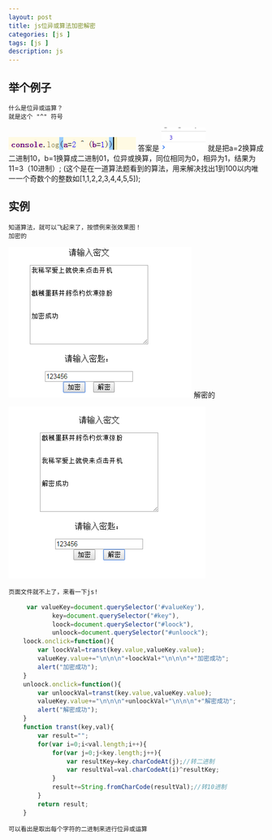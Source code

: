 ```yaml
---
layout: post
title: js位异或算法加密解密
categories: [js ]
tags: [js ]
description: js
---
```

## 举个例子

    什么是位异或运算？
    就是这个 "^" 符号

 ![](/images/js/jsloock1.jpg "jsloock1 js")
    答案是
 ![](/images/js/jsloock2.jpg "jsloock2 js")
    就是把a=2换算成二进制10，b=1换算成二进制01，位异或换算，同位相同为0，相异为1，结果为11=3（10进制）;
    (这个是在一道算法题看到的算法，用来解决找出1到100以内唯一一个奇数个的整数如[1,1,2,2,3,4,4,5,5]);
 

## 实例

    知道算法，就可以飞起来了，按惯例来张效果图！
    加密的

 ![](/images/js/jsloock3.jpg "jsloock3 js")
    解密的

 ![](/images/js/jsloock4.jpg "jsloock4 js")

 
    页面文件就不上了，来看一下js!

```js
     var valueKey=document.querySelector('#valueKey'),
            key=document.querySelector("#key"),
            loock=document.querySelector("#loock"),
            unloock=document.querySelector("#unloock");
    loock.onclick=function(){
        var loockVal=transt(key.value,valueKey.value);
        valueKey.value+="\n\n\n"+loockVal+"\n\n\n"+"加密成功";
        alert("加密成功");
    }
    unloock.onclick=function(){
        var unloockVal=transt(key.value,valueKey.value);
        valueKey.value+="\n\n\n"+unloockVal+"\n\n\n"+"解密成功";
        alert("解密成功");
    }
    function transt(key,val){
        var result="";
        for(var i=0;i<val.length;i++){
            for(var j=0;j<key.length;j++){
                var resultKey=key.charCodeAt(j);//转二进制
                var resultVal=val.charCodeAt(i)^resultKey;
            }
            result+=String.fromCharCode(resultVal);//转10进制
        }
        return result;
    }
```
    可以看出是取出每个字符的二进制来进行位异或运算
  
